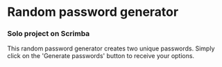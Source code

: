<h1>Random password generator</h1>
<h3>Solo project on Scrimba</h3>

<p>This random password generator creates two unique passwords. Simply click on the 'Generate passwords' button to receive your options.</p>
